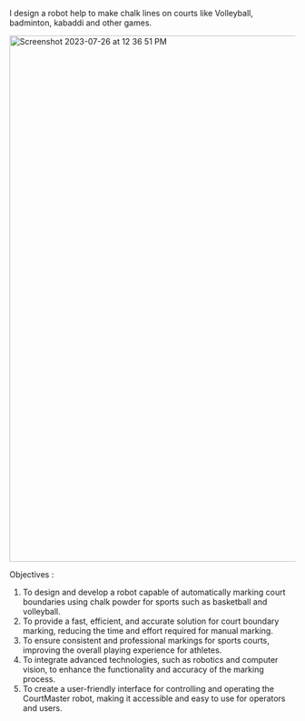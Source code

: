 I design a robot help to make chalk lines on courts like Volleyball, badminton, kabaddi and other games.


<img width="926" alt="Screenshot 2023-07-26 at 12 36 51 PM" src="https://github.com/aniruddhapradhan05/Court-Master/assets/104893063/85ce39ff-f891-490f-a20e-44b2038933e3">


Objectives :
1. To design and develop a robot capable of automatically marking court boundaries using chalk powder for sports such as basketball and volleyball.
2. To provide a fast, efficient, and accurate solution for court boundary marking, reducing the time and effort required for manual marking.
3. To ensure consistent and professional markings for sports courts, improving the overall playing experience for athletes.
4. To integrate advanced technologies, such as robotics and computer vision, to enhance the functionality and accuracy of the marking process.
5. To create a user-friendly interface for controlling and operating the CourtMaster robot, making it accessible and easy to use for operators and users.
